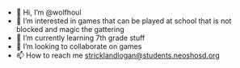 - 👋 Hi, I’m @wolfhoul
- 👀 I’m interested in games that can be played at school that is not blocked and magic the gattering
- 🌱 I’m currently learning 7th grade stuff
- 💞️ I’m looking to collaborate on games
- 📫 How to reach me 
stricklandlogan@students.neoshosd.org

